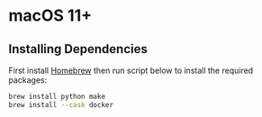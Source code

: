 # macOS 11+

## Installing Dependencies

First install [Homebrew](https://brew.sh/) then run script below to install the required packages:

```sh
brew install python make
brew install --cask docker
```

```{include} installation_common_section.md
```
